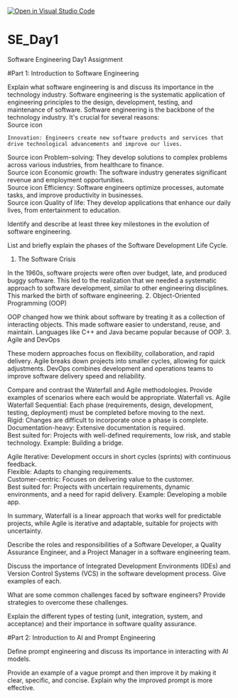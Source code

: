 [![Open in Visual Studio Code](https://classroom.github.com/assets/open-in-vscode-2e0aaae1b6195c2367325f4f02e2d04e9abb55f0b24a779b69b11b9e10269abc.svg)](https://classroom.github.com/online_ide?assignment_repo_id=15540486&assignment_repo_type=AssignmentRepo)
# SE_Day1
Software Engineering Day1 Assignment

#Part 1: Introduction to Software Engineering

Explain what software engineering is and discuss its importance in the technology industry.
Software engineering
is the systematic application of engineering principles to the design, development, testing, and maintenance of software.
Software engineering is the backbone of the technology industry.
 It's crucial for several reasons:  
Source icon

    Innovation: Engineers create new software products and services that drive technological advancements and improve our lives.   

Source icon
Problem-solving: They develop solutions to complex problems across various industries, from healthcare to finance.  
Source icon
Economic growth: The software industry generates significant revenue and employment opportunities.  
Source icon
Efficiency: Software engineers optimize processes, automate tasks, and improve productivity in businesses.  
Source icon
Quality of life: They develop applications that enhance our daily lives, from entertainment to education.



Identify and describe at least three key milestones in the evolution of software engineering.


List and briefly explain the phases of the Software Development Life Cycle.
1. The Software Crisis

In the 1960s, software projects were often over budget, late, and produced buggy software. This led to the realization that we needed a systematic approach to software development, similar to other engineering disciplines. This marked the birth of software engineering.
2. Object-Oriented Programming (OOP)

OOP changed how we think about software by treating it as a collection of interacting objects. This made software easier to understand, reuse, and maintain. Languages like C++ and Java became popular because of OOP.
3. Agile and DevOps

These modern approaches focus on flexibility, collaboration, and rapid delivery. Agile breaks down projects into smaller cycles, allowing for quick adjustments. DevOps combines development and operations teams to improve software delivery speed and reliability.


Compare and contrast the Waterfall and Agile methodologies. Provide examples of scenarios where each would be appropriate.
Waterfall vs. Agile
Waterfall
 Sequential: Each phase (requirements, design, development, testing, deployment) must be completed before moving to the next.  
Rigid: Changes are difficult to incorporate once a phase is complete.  
Documentation-heavy: Extensive documentation is required.  
Best suited for: Projects with well-defined requirements, low risk, and stable technology. Example: Building a bridge.  

Agile
 Iterative: Development occurs in short cycles (sprints) with continuous feedback.   
Flexible: Adapts to changing requirements.  
Customer-centric: Focuses on delivering value to the customer.   
Best suited for: Projects with uncertain requirements, dynamic environments, and a need for rapid delivery. Example: Developing a mobile app.

In summary, Waterfall is a linear approach that works well for predictable projects, while Agile is iterative and adaptable, suitable for projects with uncertainty.
  


Describe the roles and responsibilities of a Software Developer, a Quality Assurance Engineer, and a Project Manager in a software engineering team.


Discuss the importance of Integrated Development Environments (IDEs) and Version Control Systems (VCS) in the software development process. Give examples of each.


What are some common challenges faced by software engineers? Provide strategies to overcome these challenges.


Explain the different types of testing (unit, integration, system, and acceptance) and their importance in software quality assurance.


#Part 2: Introduction to AI and Prompt Engineering


Define prompt engineering and discuss its importance in interacting with AI models.


Provide an example of a vague prompt and then improve it by making it clear, specific, and concise. Explain why the improved prompt is more effective.
